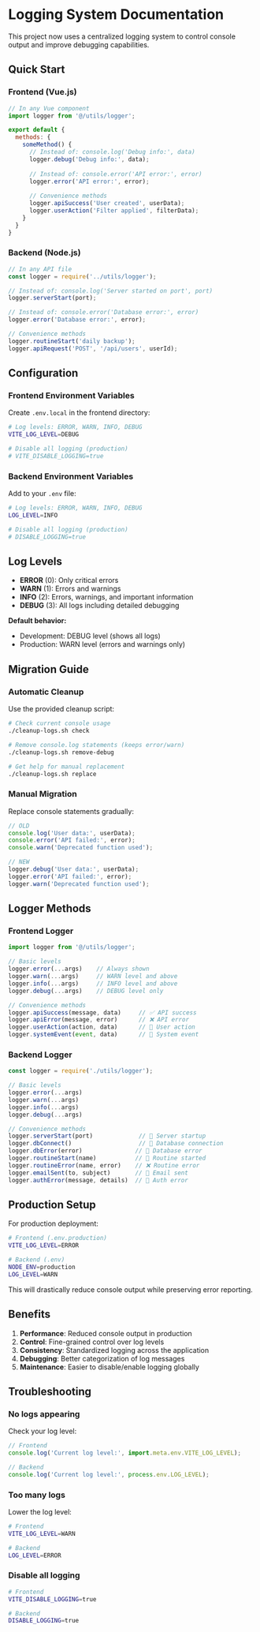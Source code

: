 # Logging System Documentation

This project now uses a centralized logging system to control console output and improve debugging capabilities.

## Quick Start

### Frontend (Vue.js)

```javascript
// In any Vue component
import logger from '@/utils/logger';

export default {
  methods: {
    someMethod() {
      // Instead of: console.log('Debug info:', data)
      logger.debug('Debug info:', data);
      
      // Instead of: console.error('API error:', error)
      logger.error('API error:', error);
      
      // Convenience methods
      logger.apiSuccess('User created', userData);
      logger.userAction('Filter applied', filterData);
    }
  }
}
```

### Backend (Node.js)

```javascript
// In any API file
const logger = require('../utils/logger');

// Instead of: console.log('Server started on port', port)
logger.serverStart(port);

// Instead of: console.error('Database error:', error)
logger.error('Database error:', error);

// Convenience methods
logger.routineStart('daily backup');
logger.apiRequest('POST', '/api/users', userId);
```

## Configuration

### Frontend Environment Variables

Create `.env.local` in the frontend directory:

```bash
# Log levels: ERROR, WARN, INFO, DEBUG
VITE_LOG_LEVEL=DEBUG

# Disable all logging (production)
# VITE_DISABLE_LOGGING=true
```

### Backend Environment Variables

Add to your `.env` file:

```bash
# Log levels: ERROR, WARN, INFO, DEBUG  
LOG_LEVEL=INFO

# Disable all logging (production)
# DISABLE_LOGGING=true
```

## Log Levels

- **ERROR** (0): Only critical errors
- **WARN** (1): Errors and warnings
- **INFO** (2): Errors, warnings, and important information
- **DEBUG** (3): All logs including detailed debugging

**Default behavior:**
- Development: DEBUG level (shows all logs)
- Production: WARN level (errors and warnings only)

## Migration Guide

### Automatic Cleanup

Use the provided cleanup script:

```bash
# Check current console usage
./cleanup-logs.sh check

# Remove console.log statements (keeps error/warn)
./cleanup-logs.sh remove-debug

# Get help for manual replacement
./cleanup-logs.sh replace
```

### Manual Migration

Replace console statements gradually:

```javascript
// OLD
console.log('User data:', userData);
console.error('API failed:', error);
console.warn('Deprecated function used');

// NEW
logger.debug('User data:', userData);
logger.error('API failed:', error);  
logger.warn('Deprecated function used');
```

## Logger Methods

### Frontend Logger

```javascript
import logger from '@/utils/logger';

// Basic levels
logger.error(...args)    // Always shown
logger.warn(...args)     // WARN level and above
logger.info(...args)     // INFO level and above  
logger.debug(...args)    // DEBUG level only

// Convenience methods
logger.apiSuccess(message, data)     // ✅ API success
logger.apiError(message, error)      // ❌ API error
logger.userAction(action, data)      // 👤 User action
logger.systemEvent(event, data)      // 🔧 System event
```

### Backend Logger

```javascript
const logger = require('./utils/logger');

// Basic levels
logger.error(...args)    
logger.warn(...args)     
logger.info(...args)     
logger.debug(...args)    

// Convenience methods
logger.serverStart(port)             // 🚀 Server startup
logger.dbConnect()                   // 💾 Database connection
logger.dbError(error)               // 💾 Database error
logger.routineStart(name)           // 🔄 Routine started
logger.routineError(name, error)    // ❌ Routine error
logger.emailSent(to, subject)       // 📧 Email sent
logger.authError(message, details)  // 🔐 Auth error
```

## Production Setup

For production deployment:

```bash
# Frontend (.env.production)
VITE_LOG_LEVEL=ERROR

# Backend (.env)
NODE_ENV=production
LOG_LEVEL=WARN
```

This will drastically reduce console output while preserving error reporting.

## Benefits

1. **Performance**: Reduced console output in production
2. **Control**: Fine-grained control over log levels
3. **Consistency**: Standardized logging across the application
4. **Debugging**: Better categorization of log messages
5. **Maintenance**: Easier to disable/enable logging globally

## Troubleshooting

### No logs appearing

Check your log level:
```javascript
// Frontend
console.log('Current log level:', import.meta.env.VITE_LOG_LEVEL);

// Backend  
console.log('Current log level:', process.env.LOG_LEVEL);
```

### Too many logs

Lower the log level:
```bash
# Frontend
VITE_LOG_LEVEL=WARN

# Backend
LOG_LEVEL=ERROR
```

### Disable all logging

```bash
# Frontend
VITE_DISABLE_LOGGING=true

# Backend
DISABLE_LOGGING=true
```